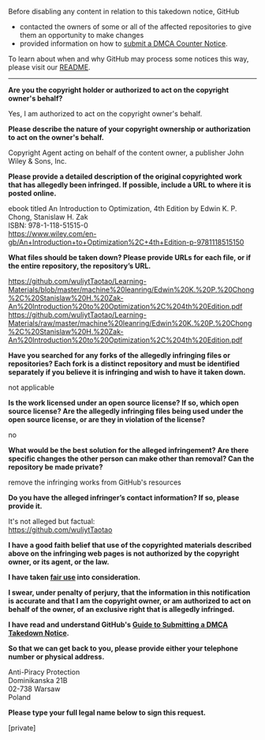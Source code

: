 Before disabling any content in relation to this takedown notice, GitHub
- contacted the owners of some or all of the affected repositories to give them an opportunity to make changes
- provided information on how to [submit a DMCA Counter Notice](https://docs.github.com/en/articles/guide-to-submitting-a-dmca-counter-notice).

To learn about when and why GitHub may process some notices this way, please visit our [README](https://github.com/github/dmca/blob/master/README.md).

---

**Are you the copyright holder or authorized to act on the copyright owner's behalf?**

Yes, I am authorized to act on the copyright owner's behalf.

**Please describe the nature of your copyright ownership or authorization to act on the owner's behalf.**

Copyright Agent acting on behalf of the content owner, a publisher John Wiley & Sons, Inc.

**Please provide a detailed description of the original copyrighted work that has allegedly been infringed. If possible, include a URL to where it is posted online.**

ebook titled An Introduction to Optimization, 4th Edition by Edwin K. P. Chong, Stanislaw H. Zak  
ISBN: 978-1-118-51515-0  
https://www.wiley.com/en-gb/An+Introduction+to+Optimization%2C+4th+Edition-p-9781118515150

**What files should be taken down? Please provide URLs for each file, or if the entire repository, the repository’s URL.**

https://github.com/wuliytTaotao/Learning-Materials/blob/master/machine%20leanring/Edwin%20K.%20P.%20Chong%2C%20Stanislaw%20H.%20Zak-An%20Introduction%20to%20Optimization%2C%204th%20Edition.pdf  
https://github.com/wuliytTaotao/Learning-Materials/raw/master/machine%20leanring/Edwin%20K.%20P.%20Chong%2C%20Stanislaw%20H.%20Zak-An%20Introduction%20to%20Optimization%2C%204th%20Edition.pdf

**Have you searched for any forks of the allegedly infringing files or repositories? Each fork is a distinct repository and must be identified separately if you believe it is infringing and wish to have it taken down.**

not applicable

**Is the work licensed under an open source license? If so, which open source license? Are the allegedly infringing files being used under the open source license, or are they in violation of the license?**

no

**What would be the best solution for the alleged infringement? Are there specific changes the other person can make other than removal? Can the repository be made private?**

remove the infringing works from GitHub's resources

**Do you have the alleged infringer’s contact information? If so, please provide it.**

It's not alleged but factual:  
https://github.com/wuliytTaotao

**I have a good faith belief that use of the copyrighted materials described above on the infringing web pages is not authorized by the copyright owner, or its agent, or the law.**

**I have taken <a href="https://www.lumendatabase.org/topics/22">fair use</a> into consideration.**

**I swear, under penalty of perjury, that the information in this notification is accurate and that I am the copyright owner, or am authorized to act on behalf of the owner, of an exclusive right that is allegedly infringed.**

**I have read and understand GitHub's <a href="https://docs.github.com/articles/guide-to-submitting-a-dmca-takedown-notice/">Guide to Submitting a DMCA Takedown Notice</a>.**

**So that we can get back to you, please provide either your telephone number or physical address.**

Anti-Piracy Protection  
Dominikanska 21B  
02-738 Warsaw  
Poland

**Please type your full legal name below to sign this request.**

[private]
